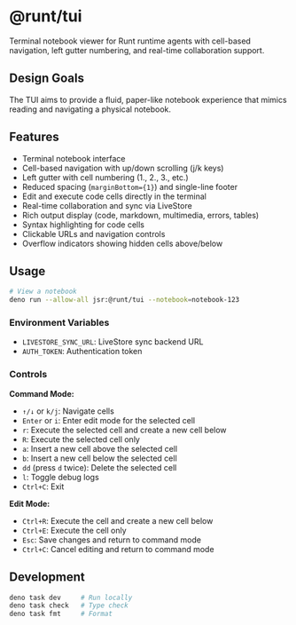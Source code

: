 # @runt/tui

Terminal notebook viewer for Runt runtime agents with cell-based navigation,
left gutter numbering, and real-time collaboration support.

## Design Goals

The TUI aims to provide a fluid, paper-like notebook experience that mimics reading and navigating a physical notebook.

## Features

- Terminal notebook interface
- Cell-based navigation with up/down scrolling (j/k keys)
- Left gutter with cell numbering (1., 2., 3., etc.)
- Reduced spacing (`marginBottom={1}`) and single-line footer
- Edit and execute code cells directly in the terminal
- Real-time collaboration and sync via LiveStore
- Rich output display (code, markdown, multimedia, errors, tables)
- Syntax highlighting for code cells
- Clickable URLs and navigation controls
- Overflow indicators showing hidden cells above/below

## Usage

```bash
# View a notebook
deno run --allow-all jsr:@runt/tui --notebook=notebook-123
```

### Environment Variables

- `LIVESTORE_SYNC_URL`: LiveStore sync backend URL
- `AUTH_TOKEN`: Authentication token

### Controls

**Command Mode:**

- `↑/↓` or `k/j`: Navigate cells
- `Enter` or `i`: Enter edit mode for the selected cell
- `r`: Execute the selected cell and create a new cell below
- `R`: Execute the selected cell only
- `a`: Insert a new cell above the selected cell
- `b`: Insert a new cell below the selected cell
- `dd` (press `d` twice): Delete the selected cell
- `l`: Toggle debug logs
- `Ctrl+C`: Exit

**Edit Mode:**

- `Ctrl+R`: Execute the cell and create a new cell below
- `Ctrl+E`: Execute the cell only
- `Esc`: Save changes and return to command mode
- `Ctrl+C`: Cancel editing and return to command mode

## Development

```bash
deno task dev     # Run locally
deno task check   # Type check
deno task fmt     # Format
```

